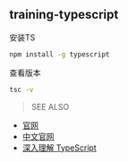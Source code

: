 ## training-typescript

安装TS 
```bash
npm install -g typescript
```

查看版本
```bash
tsc -v
```

> SEE ALSO

- [官网](https://www.typescriptlang.org/)
- [中文官网](https://www.tslang.cn/index.html)
- [深入理解 TypeScript](https://jkchao.github.io/typescript-book-chinese/#why)
